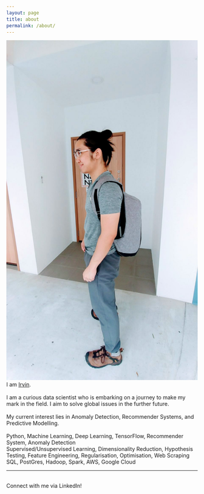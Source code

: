 ```yaml
---
layout: page
title: about
permalink: /about/
---
```


<img class="col one right" src="/img/prof_pic.jpg">

<br/>
I am <a href="http://linkedin.com/in/irvintmd" target="blank">Irvin</a>.<br>
<br>
I am a curious data scientist who is embarking on a journey to make my mark in the field. I aim to solve global issues in the further future. <br>
<br>
My current interest lies in Anomaly Detection, Recommender Systems, and Predictive Modelling. <br>
<br>
Python, Machine Learning, Deep Learning, TensorFlow, Recommender System, Anomaly Detection<br>
Supervised/Unsupervised Learning, Dimensionality Reduction, Hypothesis Testing, Feature 
Engineering, Regularisation, Optimisation, Web Scraping<br>
SQL, PostGres, Hadoop, Spark, AWS, Google Cloud


<br/>
<hr/>
<br/>
<span class="contacticon center">
	<a href="mailto:irvin_e@hotmail.com"><i class="fa fa-envelope-square"></i></a>
	<a href="https://github.com/irvintmd" target="_blank"><i class="fa fa-github-square"></i></a>
	<a href="https://www.linkedin.com/in/irvintmd" target="_blank"><i class="fa fa-linkedin-square"></i></a>
	<a href="https://www.kaggle.com/irvintmd" target="_blank"><i class="fa fa-meh-o"></i></a>
	<!-- <a href="http://tumblr.com" target="_blank"><i class="fa fa-tumblr-square"></i></a>
	<a href="https://twitter.com" target="_blank"><i class="fa fa-twitter-square"></i></a> -->
</span>

<div class="col three caption">
	Connect with me via LinkedIn!
</div>

